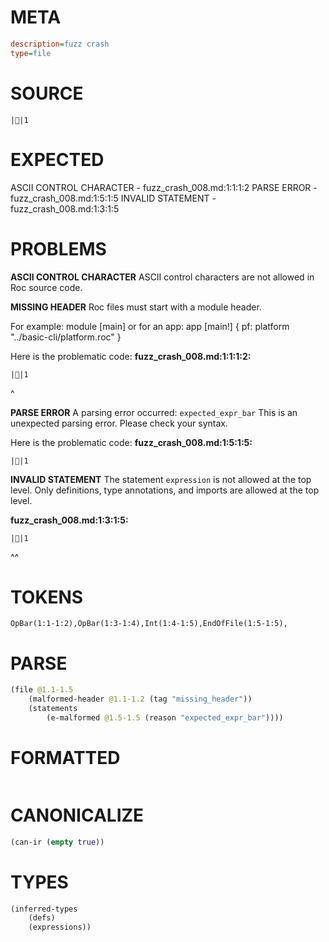 # META
~~~ini
description=fuzz crash
type=file
~~~
# SOURCE
~~~roc
||1
~~~
# EXPECTED
ASCII CONTROL CHARACTER - fuzz_crash_008.md:1:1:1:2
PARSE ERROR - fuzz_crash_008.md:1:5:1:5
INVALID STATEMENT - fuzz_crash_008.md:1:3:1:5
# PROBLEMS
**ASCII CONTROL CHARACTER**
ASCII control characters are not allowed in Roc source code.

**MISSING HEADER**
Roc files must start with a module header.

For example:
        module [main]
or for an app:
        app [main!] { pf: platform "../basic-cli/platform.roc" }

Here is the problematic code:
**fuzz_crash_008.md:1:1:1:2:**
```roc
||1
```
^


**PARSE ERROR**
A parsing error occurred: `expected_expr_bar`
This is an unexpected parsing error. Please check your syntax.

Here is the problematic code:
**fuzz_crash_008.md:1:5:1:5:**
```roc
||1
```
    


**INVALID STATEMENT**
The statement `expression` is not allowed at the top level.
Only definitions, type annotations, and imports are allowed at the top level.

**fuzz_crash_008.md:1:3:1:5:**
```roc
||1
```
  ^^


# TOKENS
~~~zig
OpBar(1:1-1:2),OpBar(1:3-1:4),Int(1:4-1:5),EndOfFile(1:5-1:5),
~~~
# PARSE
~~~clojure
(file @1.1-1.5
	(malformed-header @1.1-1.2 (tag "missing_header"))
	(statements
		(e-malformed @1.5-1.5 (reason "expected_expr_bar"))))
~~~
# FORMATTED
~~~roc

~~~
# CANONICALIZE
~~~clojure
(can-ir (empty true))
~~~
# TYPES
~~~clojure
(inferred-types
	(defs)
	(expressions))
~~~
